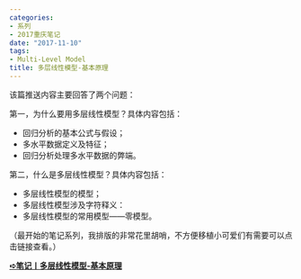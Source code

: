 ```yaml
---
categories:
- 系列
- 2017重庆笔记
date: "2017-11-10"
tags:
- Multi-Level Model
title: 多层线性模型-基本原理
---
```

该篇推送内容主要回答了两个问题：

<!--more-->

第一，为什么要用多层线性模型？具体内容包括：

- 回归分析的基本公式与假设；
- 多水平数据定义及特征；
- 回归分析处理多水平数据的弊端。

第二，什么是多层线性模型？具体内容包括：

- 多层线性模型的模型；
- 多层线性模型涉及字符释义：
- 多层线性模型的常用模型——零模型。

（最开始的笔记系列，我排版的非常花里胡哨，不方便移植小可爱们有需要可以点击链接查看。）

[**➪笔记丨多层线性模型-基本原理**](https://mp.weixin.qq.com/s?__biz=MzIwMDk1OTM2OQ==&mid=2247484070&idx=1&sn=d66f1d59d1242cd2fd092279cb5586c2&chksm=96f47640a183ff56cc6673c14756dcc46a4dc696e5ba5c2415d89bd135996d3ab7211da1e603&token=1412599005&lang=zh_CN&scene=21#wechat_redirect)
